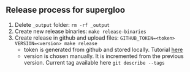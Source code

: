 ## Release process for supergloo

1. Delete `_output` folder: `rm -rf _output`
2. Create new release binaries: `make release-binaries`
3. Create release in github and upload files: `GITHUB_TOKEN=<token> VERSION=<version> make release`
    * token is generated from github and stored locally. Tutorial [here](https://help.github.com/articles/creating-a-personal-access-token-for-the-command-line/)
    * version is chosen manually. It is incremented from the previous version. Current tag available here `git describe --tags`
